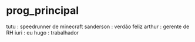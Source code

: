 # prog_principal
tutu : speedrunner de minecraft
sanderson : verdão feliz
arthur : gerente de RH
iuri : eu
hugo : trabalhador